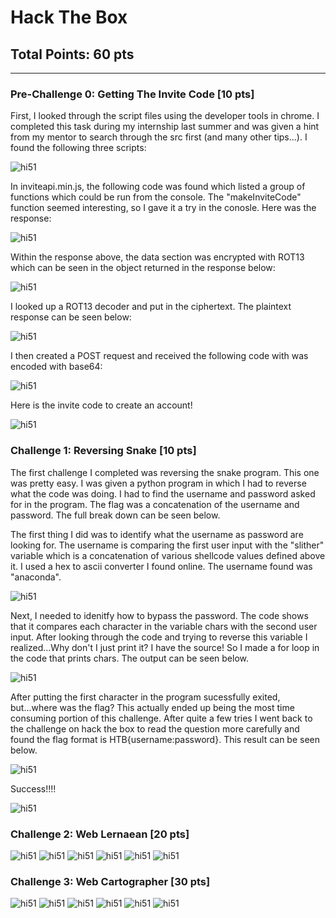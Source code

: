 # Hack The Box
## Total Points: 60 pts
__________________________________________________________________________________________
### Pre-Challenge 0: Getting The Invite Code [10 pts]
First, I looked through the script files using the developer tools in chrome. I completed this task during my internship last summer and was given a hint from my mentor to search through the src first (and many other tips...). I found the following three scripts:  

<img src="invitecode1.PNG" alt="hi51" class="inline"/>

In inviteapi.min.js, the following code was found which listed a group of functions which could be run from the console. The "makeInviteCode" function seemed interesting, so I gave it a try in the conosle. Here was the response:  

<img src="invitecode2.PNG" alt="hi51" class="inline"/>

Within the response above, the data section was encrypted with ROT13 which can be seen in the object returned in the response below:  

<img src="invitecode3.PNG" alt="hi51" class="inline"/>

I looked up a ROT13 decoder and put in the ciphertext. The plaintext response can be seen below:    

<img src="Invitecode4.PNG" alt="hi51" class="inline"/>

I then created a POST request and received the following code with was encoded with base64:  

<img src="Invitecode5.PNG" alt="hi51" class="inline"/>

Here is the invite code to create an account!  

<img src="invitecode6.PNG" alt="hi51" class="inline"/>

### Challenge 1: Reversing Snake [10 pts]
The first challenge I completed was reversing the snake program. This one was pretty easy. I was given a python program in which I had to reverse what the code was doing. I had to find the username and password asked for in the program. The flag was a concatenation of the username and password. The full break down can be seen below.  

The first thing I did was to identify what the username as password are looking for. The username is comparing the first user input with the "slither" variable which is a concatenation of various shellcode values defined above it. I used a hex to ascii converter I found online. The username found was "anaconda".  

<img src="snake0.PNG" alt="hi51" class="inline"/>

Next, I needed to idenitfy how to bypass the password. The code shows that it compares each character in the variable chars with the second user input. After looking through the code and trying to reverse this variable I realized...Why don't I just print it? I have the source! So I made a for loop in the code that prints chars. The output can be seen below.  

<img src="snake1.PNG" alt="hi51" class="inline"/>

After putting the first character in the program sucessfully exited, but...where was the flag? This actually ended up being the most time consuming portion of this challenge. After quite a few tries I went back to the challenge on hack the box to read the question more carefully and found the flag format is HTB{username:password}. This result can be seen below.

<img src="snake2.PNG" alt="hi51" class="inline"/>

Success!!!!  

<img src="snake3.PNG" alt="hi51" class="inline"/>

### Challenge 2: Web Lernaean [20 pts]

<img src="hydra0.PNG" alt="hi51" class="inline"/>
<img src="hydra2.PNG" alt="hi51" class="inline"/>
<img src="hydra2.5.PNG" alt="hi51" class="inline"/>
<img src="hydra3.PNG" alt="hi51" class="inline"/>
<img src="hydra4.PNG" alt="hi51" class="inline"/>
<img src="hydra5.PNG" alt="hi51" class="inline"/>

### Challenge 3: Web Cartographer [30 pts]
<img src="sqlmap1.PNG" alt="hi51" class="inline"/>
<img src="sqlmap2.PNG" alt="hi51" class="inline"/>
<img src="sqlmap3.PNG" alt="hi51" class="inline"/>
<img src="sqlmap4.PNG" alt="hi51" class="inline"/>
<img src="sqlmap5.PNG" alt="hi51" class="inline"/>
<img src="sqlmap7.PNG" alt="hi51" class="inline"/>
